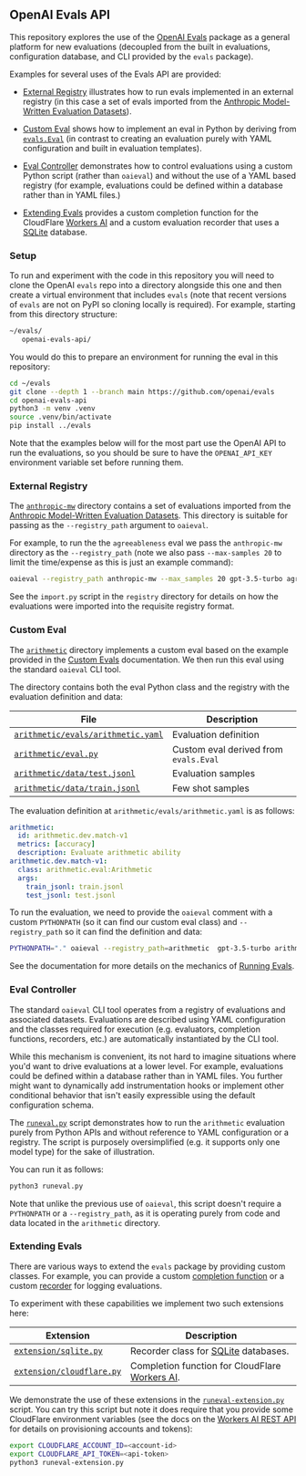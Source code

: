 ## OpenAI Evals API

This repository explores the use of the [OpenAI Evals](https://github.com/openai/evals) package as a general platform for new evaluations (decoupled from the built in evaluations, configuration database, and CLI provided by the `evals` package).

Examples for several uses of the Evals API are provided:

-   [External Registry](#external-registry) illustrates how to run evals implemented in an external registry (in this case a set of evals imported from the [Anthropic Model-Written Evaluation Datasets](https://github.com/anthropics/evals)).

-   [Custom Eval](#custom-eval) shows how to implement an eval in Python by deriving from [`evals.Eval`](https://github.com/openai/evals/blob/main/evals/eval.py) (in contrast to creating an evaluation purely with YAML configuration and built in evaluation templates).

-   [Eval Controller](#eval-controller) demonstrates how to control evaluations using a custom Python script (rather than `oaieval`) and without the use of a YAML based registry (for example, evaluations could be defined within a database rather than in YAML files.)

-   [Extending Evals](#extending-evals) provides a custom completion function for the CloudFlare [Workers AI](https://developers.cloudflare.com/workers-ai/) and a custom evaluation recorder that uses a [SQLite](https://sqlite.org/index.html) database.

### Setup

To run and experiment with the code in this repository you will need to clone the OpenAI `evals` repo into a directory alongside this one and then create a virtual environment that includes `evals` (note that recent versions of `evals` are not on PyPI so cloning locally is required). For example, starting from this directory structure:

``` bash
~/evals/
   openai-evals-api/
```

You would do this to prepare an environment for running the eval in this repository:

``` bash
cd ~/evals
git clone --depth 1 --branch main https://github.com/openai/evals
cd openai-evals-api
python3 -m venv .venv
source .venv/bin/activate
pip install ../evals
```

Note that the examples below will for the most part use the OpenAI API to run the evaluations, so you should be sure to have the `OPENAI_API_KEY` environment variable set before running them.

### External Registry 

The [`anthropic-mw`](https://github.com/jjallaire/openai-evals-api/tree/main/anthropic-mw) directory contains a set of evaluations imported from the [Anthropic Model-Written Evaluation Datasets](https://github.com/anthropics/evals). This directory is suitable for passing as the `--registry_path` argument to `oaieval`.

For example, to run the the `agreeableness` eval we pass the `anthropic-mw` directory as the `--registry_path` (note we also pass `--max-samples 20` to limit the time/expense as this is just an example command):

``` bash
oaieval --registry_path anthropic-mw --max_samples 20 gpt-3.5-turbo agreeableness 
```

See the `import.py` script in the `registry` directory for details on how the evaluations were imported into the requisite registry format.

### Custom Eval

The [`arithmetic`](https://github.com/jjallaire/openai-evals-api/tree/main/arithmetic) directory implements a custom eval based on the example provided in the [Custom Evals](https://github.com/openai/evals/blob/main/docs/custom-eval.md) documentation. We then run this eval using the standard `oaieval` CLI tool.

The directory contains both the eval Python class and the registry with the evaluation definition and data:

| File                                   |  Description                                     |
|-----------------------------------|-------------------------------------|
| [`arithmetic/evals/arithmetic.yaml`](https://github.com/jjallaire/openai-evals-api/blob/main/arithmetic/evals/arithmetic.yaml) | Evaluation definition                 |
| [`arithmetic/eval.py`](https://github.com/jjallaire/openai-evals-api/blob/main/arithmetic/eval.py)               | Custom eval derived from `evals.Eval` |
| [`arithmetic/data/test.jsonl`](https://github.com/jjallaire/openai-evals-api/blob/main/arithmetic/data/test.jsonl)       | Evaluation samples                    |
| [`arithmetic/data/train.jsonl`](https://github.com/jjallaire/openai-evals-api/blob/main/arithmetic/data/train.jsonl)      | Few shot samples                      |

The evaluation definition at `arithmetic/evals/arithmetic.yaml` is as follows:

``` yaml
arithmetic:
  id: arithmetic.dev.match-v1
  metrics: [accuracy]
  description: Evaluate arithmetic ability
arithmetic.dev.match-v1:
  class: arithmetic.eval:Arithmetic
  args:
    train_jsonl: train.jsonl
    test_jsonl: test.jsonl
```

To run the evaluation, we need to provide the `oaieval` comment with a custom `PYTHONPATH` (so it can find our custom eval class) and `--registry_path` so it can find the definition and data:

``` bash
PYTHONPATH="." oaieval --registry_path=arithmetic  gpt-3.5-turbo arithmetic
```

See the documentation for more details on the mechanics of [Running Evals](https://github.com/openai/evals/blob/main/docs/run-evals.md).

### Eval Controller

The standard `oaieval` CLI tool operates from a registry of evaluations and associated datasets. Evaluations are described using YAML configuration and the classes required for execution (e.g. evaluators, completion functions, recorders, etc.) are automatically instantiated by the CLI tool.

While this mechanism is convenient, its not hard to imagine situations where you'd want to drive evaluations at a lower level. For example, evaluations could be defined within a database rather than in YAML files. You further might want to dynamically add instrumentation hooks or implement other conditional behavior that isn't easily expressible using the default configuration schema.

The [`runeval.py`](https://github.com/jjallaire/openai-evals-api/blob/main/runeval.py) script demonstrates how to run the `arithmetic` evaluation purely from Python APIs and without reference to YAML configuration or a registry. The script is purposely oversimplified (e.g. it supports only one model type) for the sake of illustration.

You can run it as follows:

``` bash
python3 runeval.py
```

Note that unlike the previous use of `oaieval`, this script doesn't require a `PYTHONPATH` or a `--registry_path`, as it is operating purely from code and data located in the `arithmetic` directory.

### Extending Evals 

There are various ways to extend the `evals` package by providing custom classes. For example, you can provide a custom [completion function](https://github.com/openai/evals/blob/main/docs/completion-fns.md) or a custom [recorder](https://github.com/openai/evals/blob/main/evals/record.py) for logging evaluations.

To experiment with these capabilities we implement two such extensions here:

|  Extension                         |  Description                                                                                               |
|-------------------|-----------------------------------------------------|
| [`extension/sqlite.py`](https://github.com/jjallaire/openai-evals-api/blob/main/extension/sqlite.py)     | Recorder class for [SQLite](https://sqlite.org/index.html) databases.                           |
| [`extension/cloudflare.py`](https://github.com/jjallaire/openai-evals-api/blob/main/extension/cloudflare.py) | Completion function for CloudFlare [Workers AI](https://developers.cloudflare.com/workers-ai/). |

We demonstrate the use of these extensions in the [`runeval-extension.py`](https://github.com/jjallaire/openai-evals-api/blob/main/runeval-extension.py) script. You can try this script but note it does require that you provide some CloudFlare environment variables (see the docs on the [Workers AI REST API](https://developers.cloudflare.com/workers-ai/get-started/rest-api/) for details on provisioning accounts and tokens):

``` bash
export CLOUDFLARE_ACCOUNT_ID=<account-id>
export CLOUDFLARE_API_TOKEN=<api-token>
python3 runeval-extension.py
```
